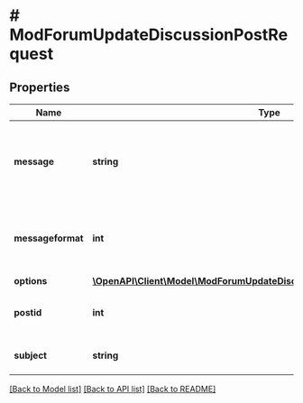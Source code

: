 # # ModForumUpdateDiscussionPostRequest

## Properties

Name | Type | Description | Notes
------------ | ------------- | ------------- | -------------
**message** | **string** | Updated post message (HTML assumed if messageformat is not provided) | [optional] [default to '']
**messageformat** | **int** | message format (1 &#x3D; HTML, 0 &#x3D; MOODLE, 2 &#x3D; PLAIN, or 4 &#x3D; MARKDOWN) | [optional] [default to 1]
**options** | [**\OpenAPI\Client\Model\ModForumUpdateDiscussionPostRequestOptionsInner[]**](ModForumUpdateDiscussionPostRequestOptionsInner.md) |  | [optional]
**postid** | **int** | Post to be updated. It can be a discussion topic post. | [default to null]
**subject** | **string** | Updated post subject | [optional] [default to '']

[[Back to Model list]](../../README.md#models) [[Back to API list]](../../README.md#endpoints) [[Back to README]](../../README.md)
